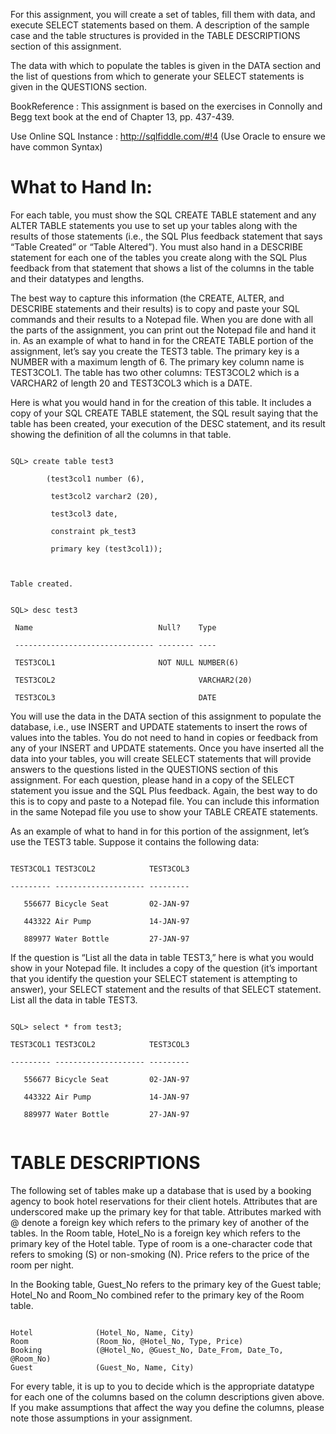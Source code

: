 For this assignment, you will create a set of tables, fill them with data, and execute SELECT statements based on them. 
A description of the sample case and the table structures is provided in the TABLE DESCRIPTIONS section of this assignment. 

The data with which to populate the tables is given in the DATA section and the list of questions from which to generate your SELECT statements 
is given in the QUESTIONS section. 

BookReference : This assignment is based on the exercises in  Connolly and Begg text book at the end of Chapter 13, pp. 437-439.

Use Online SQL Instance : http://sqlfiddle.com/#!4 (Use Oracle to ensure we have common Syntax)


What to Hand In:
==============

For each table, you must show the SQL CREATE TABLE statement and any ALTER TABLE statements you use to set up your tables along with the results of those statements 
(i.e., the SQL Plus feedback statement that says “Table Created” or “Table Altered”). 
You must also hand in a DESCRIBE statement for each one of the tables you create along with the SQL Plus feedback from that statement that shows a list of the columns in the table and their datatypes and lengths.

The best way to capture this information (the CREATE, ALTER, and DESCRIBE statements and their results) is to copy and paste your SQL commands and their results to a Notepad file. When you are done with all the parts of the assignment, you can print out the Notepad file and hand it in.
As an example of what to hand in for the CREATE TABLE portion of the assignment, let’s say you create the TEST3 table. 
The primary key is a NUMBER with a maximum length of 6. The primary key column name is TEST3COL1. 
The table has two other columns: TEST3COL2 which is a VARCHAR2 of length 20 and TEST3COL3 which is a DATE. 

Here is what you would hand in for the creation of this table. 
It includes a copy of your SQL CREATE TABLE statement, the SQL result saying that the table has been created, your execution of the DESC statement, and its result showing the definition of all the columns in that table.

```

SQL> create table test3

        (test3col1 number (6),

         test3col2 varchar2 (20),

         test3col3 date,

         constraint pk_test3

         primary key (test3col1));

 

Table created.

```

```

SQL> desc test3

 Name                            Null?    Type

 ------------------------------- -------- ----

 TEST3COL1                       NOT NULL NUMBER(6)

 TEST3COL2                                VARCHAR2(20)

 TEST3COL3                                DATE

```
You will use the data in the DATA section of this assignment to populate the database, i.e., use INSERT and UPDATE statements to insert the rows of values into the tables. You do not need to hand in copies or feedback from any of your INSERT and UPDATE statements.
Once you have inserted all the data into your tables, you will create SELECT statements that will provide answers to the questions listed in the QUESTIONS section of this assignment. For each question, please hand in a copy of the SELECT statement you issue and the SQL Plus feedback. Again, the best way to do this is to copy and paste to a Notepad file. You can include this information in the same Notepad file you use to show your TABLE CREATE statements. 

As an example of what to hand in for this portion of the assignment, let’s use the TEST3 table. Suppose it contains the following data:

```

TEST3COL1 TEST3COL2            TEST3COL3

--------- -------------------- ---------

   556677 Bicycle Seat         02-JAN-97

   443322 Air Pump             14-JAN-97

   889977 Water Bottle         27-JAN-97

```

If the question is “List all the data in table TEST3,” here is what you would show in your Notepad file. It includes a copy of the question (it’s important that you identify the question your SELECT statement is attempting to answer), your SELECT statement and the results of that SELECT statement.
List all the data in table TEST3.

```

SQL> select * from test3;

TEST3COL1 TEST3COL2            TEST3COL3

--------- -------------------- ---------

   556677 Bicycle Seat         02-JAN-97

   443322 Air Pump             14-JAN-97

   889977 Water Bottle         27-JAN-97
   
```
   
TABLE DESCRIPTIONS
=================

The following set of tables make up a database that is used by a booking agency to book hotel reservations for their client hotels. 
Attributes that are underscored make up the primary key for that table. Attributes marked with @ denote a foreign key which refers to the primary key of another of the tables.
In the Room table, Hotel_No is a foreign key which refers to the primary key of the Hotel table. 
Type of room is a one-character code that refers to smoking (S) or non-smoking (N). Price refers to the price of the room per night.

In the Booking table, Guest_No refers to the primary key of the Guest table; Hotel_No and Room_No combined refer to the primary key of the Room table. 

```

Hotel              (Hotel_No, Name, City)
Room               (Room_No, @Hotel_No, Type, Price)
Booking            (@Hotel_No, @Guest_No, Date_From, Date_To, @Room_No)
Guest              (Guest­_No, Name, City)

```
For every table, it is up to you to decide which is the appropriate datatype for each one of the columns based on the column descriptions given above. 
If you make assumptions that affect the way you define the columns, please note those assumptions in your assignment.
